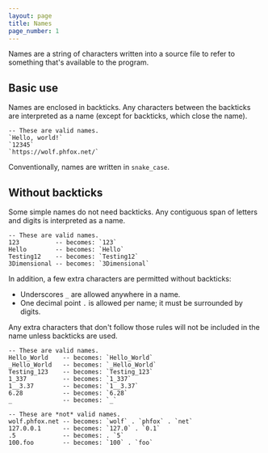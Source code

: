 ```yaml
---
layout: page
title: Names
page_number: 1
---
```


Names are a string of characters written into a source file to refer to
something that's available to the program.

## Basic use

Names are enclosed in backticks. Any characters between the backticks are
interpreted as a name (except for backticks, which close the name).

<!--wolf-->
```
-- These are valid names.
`Hello, world!`
`12345`
`https://wolf.phfox.net/`
```

Conventionally, names are written in `snake_case`.

## Without backticks

Some simple names do not need backticks. Any contiguous span of letters and
digits is interpreted as a name.

<!--wolf-->
```
-- These are valid names.
123          -- becomes: `123`
Hello        -- becomes: `Hello`
Testing12    -- becomes: `Testing12`
3Dimensional -- becomes: `3Dimensional`
```

In addition, a few extra characters are permitted without backticks:
- Underscores `_` are allowed anywhere in a name.
- One decimal point `.` is allowed per name; it must be surrounded by digits.

Any extra characters that don't follow those rules will not be included in the
name unless backticks are used.

<!--wolf-->
```
-- These are valid names.
Hello_World    -- becomes: `Hello_World`
_Hello_World   -- becomes: `_Hello_World`
Testing_123    -- becomes: `Testing_123`
1_337          -- becomes: `1_337`
1__3.37        -- becomes: `1__3.37`
6.28           -- becomes: `6.28`
_              -- becomes: `_`

-- These are *not* valid names.
wolf.phfox.net -- becomes: `wolf` . `phfox` . `net`
127.0.0.1      -- becomes: `127.0` . `0.1`
.5             -- becomes: . `5`
100.foo        -- becomes: `100` . `foo`
```
